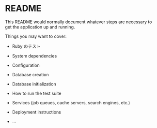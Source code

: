 # README

This README would normally document whatever steps are necessary to get the
application up and running.

Things you may want to cover:

* Ruby のテスト

* System dependencies

* Configuration

* Database creation

* Database initialization

* How to run the test suite

* Services (job queues, cache servers, search engines, etc.)

* Deployment instructions

* ...
